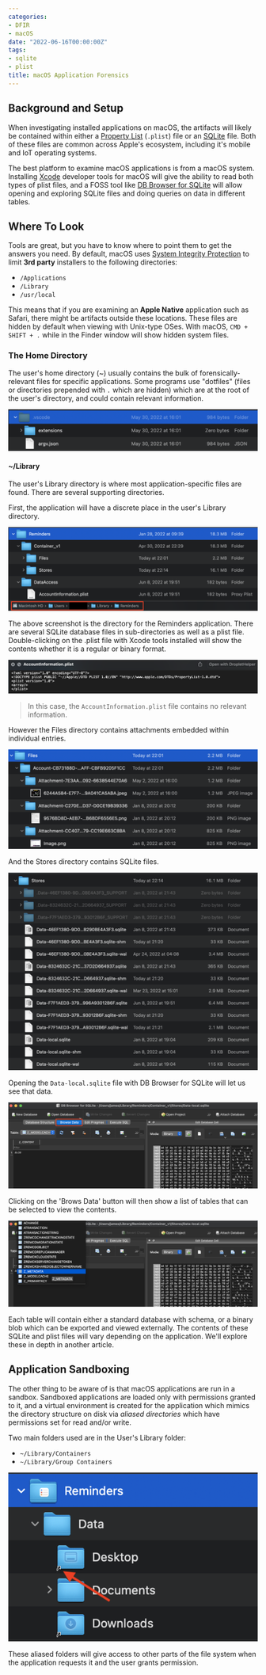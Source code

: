 ```yaml
---
categories:
- DFIR
- macOS
date: "2022-06-16T00:00:00Z"
tags:
- sqlite
- plist
title: macOS Application Forensics
---
```


## Background and Setup
When investigating installed applications on macOS, the artifacts will likely be contained within either a [Property List](https://en.wikipedia.org/wiki/Property_list)  (`.plist`) file or an [SQLite](https://www.sqlite.org/index.html) file. Both of these files are common across Apple's ecosystem, including it's mobile and IoT operating systems. 

The best platform to examine macOS applications is from a macOS system. Installing [Xcode](https://developer.apple.com/xcode/resources/) developer tools for macOS will give the ability to read both types of plist files, and a FOSS tool like [DB Browser for SQLite](https://sqlitebrowser.org/dl/) will allow opening and exploring SQLite files and doing queries on data in different tables.

## Where To Look
Tools are great, but you have to know where to point them to get the answers you need. By default, macOS uses [System Integrity Protection](https://support.apple.com/en-us/HT204899) to limit **3rd party** installers to the following directories:

- `/Applications`
-  `/Library`
-  `/usr/local`

This means that if you are examining an **Apple Native** application such as Safari, there might be artifacts outside these locations. These files are hidden by default when viewing with Unix-type OSes. With macOS, `CMD + SHIFT + .` while in the Finder window will show hidden system files.

### The Home Directory
The user's home directory (~) usually contains the bulk of forensically-relevant files for specific applications. Some programs use "dotfiles" (files or directories prepended with `.` which are hidden) which are at the root of the user's directory, and could contain relevant information.

![Hidden folder for Visual Studio Code](Pasted%20image%2020220613212422.png)

#### ~/Library
The user's Library directory is where most application-specific files are found. There are several supporting directories.

First, the application will have a discrete place in the user's Library directory.

![](Pasted%20image%2020220613222840.png)

The above screenshot is the directory for the Reminders application. There are several SQLite database files in sub-directories as well as a plist file. Double-clicking on the .plist file with Xcode tools installed will show the contents whether it is a regular or binary format. 

![](Pasted%20image%2020220613223534.png)

> In this case, the `AccountInformation.plist` file contains no relevant information.

However the Files directory contains attachments embedded within individual entries.

![](Pasted%20image%2020220613223734.png)

And the Stores directory contains SQLite files.

![](Pasted%20image%2020220613221659.png)

Opening the `Data-local.sqlite` file with DB Browser for SQLite will let us see that data. 

![](Screen%20Shot%202022-06-16%20at%2012.03.32.png)

Clicking on the 'Brows Data' button will then show a list of tables that can be selected to view the contents.

![](Screen%20Shot%202022-06-16%20at%2012.03.03.png)

Each table will contain either a standard database with schema, or a binary blob which can be exported and viewed externally. The contents of these SQLite and plist files will vary depending on the application. We'll explore these in depth in another article.

## Application Sandboxing
The other thing to be aware of is that macOS applications are run in a sandbox. Sandboxed applications are loaded only with permissions granted to it, and a virtual environment is created for the application which mimics the directory structure on disk via *aliased directories* which have permissions set for read and/or write.

Two main folders used are in the User's Library folder:
- `~/Library/Containers`
- `~/Library/Group Containers`

![](Pasted%20image%2020220616122159.png)

These aliased folders will give access to other parts of the file system when the application requests it and the user grants permission. 